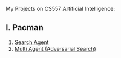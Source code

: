 My Projects on CS557 Artificial Intelligence:
## I. Pacman
1. [Search Agent](./pacman/search/)
2. [Multi Agent (Adversarial Search) ](./pacman/multiagent/)
